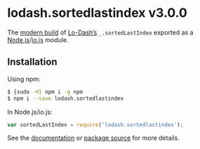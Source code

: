 # lodash.sortedlastindex v3.0.0

The [modern build](https://github.com/lodash/lodash/wiki/Build-Differences) of [Lo-Dash’s](https://lodash.com/) `_.sortedLastIndex` exported as a [Node.js](http://nodejs.org/)/[io.js](https://iojs.org/) module.

## Installation

Using npm:

```bash
$ {sudo -H} npm i -g npm
$ npm i --save lodash.sortedlastindex
```

In Node.js/io.js:

```js
var sortedLastIndex = require('lodash.sortedlastindex');
```

See the [documentation](https://lodash.com/docs#sortedLastIndex) or [package source](https://github.com/lodash/lodash/blob/3.0.0-npm-packages/lodash.sortedlastindex) for more details.
